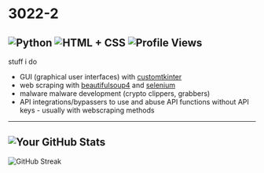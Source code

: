 # 3022-2

![Python](https://img.shields.io/badge/Python-Intermediate-blue)
![HTML + CSS](https://img.shields.io/badge/HTML%20%2B%20CSS-Beginner%2FIntermediate-brightgreen)
![Profile Views](https://komarev.com/ghpvc/?username=3022-2)
---
stuff i do
- GUI (graphical user interfaces) with [customtkinter](https://pypi.org/project/customtkinter/0.3/)
- web scraping with [beautifulsoup4](https://pypi.org/project/beautifulsoup4/) and [selenium](https://pypi.org/project/selenium/)
- malware malware development (crypto clippers, grabbers)
- API integrations/bypassers to use and abuse API functions without API keys - usually with webscraping methods
---
![Your GitHub Stats](https://github-readme-stats.vercel.app/api?username=3022-2&show_icons=true)
---
![GitHub Streak](https://github-readme-streak-stats.herokuapp.com/?user=3022-2)
